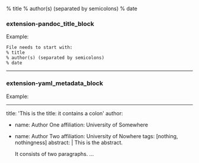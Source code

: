 % title
% author(s) (separated by semicolons)
% date

### extension-pandoc_title_block

Example:
```
File needs to start with:
% title
% author(s) (separated by semicolons)
% date
```
----------------------------------------

### extension-yaml_metadata_block

Example:

---
title:  'This is the title: it contains a colon'
author:
- name: Author One
  affiliation: University of Somewhere
- name: Author Two
  affiliation: University of Nowhere
tags: [nothing, nothingness]
abstract: |
  This is the abstract.

  It consists of two paragraphs.
...
